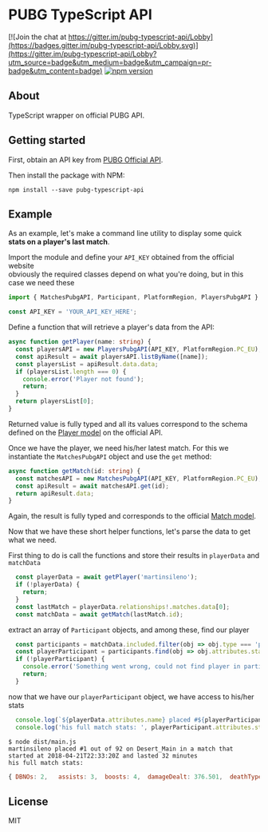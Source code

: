 
# PUBG TypeScript API

[![Join the chat at https://gitter.im/pubg-typescript-api/Lobby](https://badges.gitter.im/pubg-typescript-api/Lobby.svg)](https://gitter.im/pubg-typescript-api/Lobby?utm_source=badge&utm_medium=badge&utm_campaign=pr-badge&utm_content=badge)
[![npm version](https://badge.fury.io/js/pubg-typescript-api.svg)](https://www.npmjs.com/package/pubg-typescript-api)

## About
TypeScript wrapper on official PUBG API.

## Getting started

First, obtain an API key from [PUBG Official API](https://developer.playbattlegrounds.com/).

Then install the package with NPM:
```
npm install --save pubg-typescript-api
```

## Example

As an example, let's make a command line utility to display some quick **stats on a player's last match**.

Import the module and define your `API_KEY` obtained from the official website  
obviously the required classes depend on what you're doing, but in this case we need these

```typescript
import { MatchesPubgAPI, Participant, PlatformRegion, PlayersPubgAPI } from 'pubg-typescript-api';

const API_KEY = 'YOUR_API_KEY_HERE';
```

Define a function that will retrieve a player's data from the API:

```typescript
async function getPlayer(name: string) {
  const playersAPI = new PlayersPubgAPI(API_KEY, PlatformRegion.PC_EU);
  const apiResult = await playersAPI.listByName([name]);
  const playersList = apiResult.data.data;
  if (playersList.length === 0) {
    console.error('Player not found');
    return;
  }
  return playersList[0];
}
```

Returned value is fully typed and all its values correspond to the schema defined on the [Player model](https://documentation.playbattlegrounds.com/en/players.html) on the official API.

Once we have the player, we need his/her latest match. For this we instantiate the `MatchesPubgAPI` object and use the `get` method:

```typescript
async function getMatch(id: string) {
  const matchesAPI = new MatchesPubgAPI(API_KEY, PlatformRegion.PC_EU);
  const apiResult = await matchesAPI.get(id);
  return apiResult.data;
}
```

Again, the result is fully typed and corresponds to the official [Match model](https://documentation.playbattlegrounds.com/en/matches.html).

Now that we have these short helper functions, let's parse the data to get what we need.

First thing to do is call the functions and store their results in `playerData` and `matchData`

```typescript
  const playerData = await getPlayer('martinsileno');
  if (!playerData) {
    return;
  }
  const lastMatch = playerData.relationships!.matches.data[0];
  const matchData = await getMatch(lastMatch.id);
```

extract an array of `Participant` objects, and among these, find our player

```typescript
  const participants = matchData.included.filter(obj => obj.type === 'participant') as Participant[];
  const playerParticipant = participants.find(obj => obj.attributes.stats.playerId === playerData.id);
  if (!playerParticipant) {
    console.error('Something went wrong, could not find player in participants');
    return;
  }
```

now that we have our `playerParticipant` object, we have access to his/her stats

```typescript
  console.log(`${playerData.attributes.name} placed #${playerParticipant.attributes.stats.winPlace} out of ${participants.length} on ${matchData.data.attributes.mapName} in a match that started at ${matchData.data.attributes.createdAt} and lasted ${Math.round(matchData.data.attributes.duration / 60)} minutes`);
  console.log('his full match stats: ', playerParticipant.attributes.stats);
```

```
$ node dist/main.js
martinsileno placed #1 out of 92 on Desert_Main in a match that started at 2018-04-21T22:33:20Z and lasted 32 minutes
his full match stats:  
```
```js
{ DBNOs: 2,   assists: 3,  boosts: 4,  damageDealt: 376.501,  deathType: 'alive',  headshotKills: 1,  heals: 1,  killPlace: 16,  killPoints: 1077,  killPointsDelta: 33.6085434,  killStreaks: 0,  kills: 2,  astKillPoints: 0,  lastWinPoints: 0,  longestKill: 19,  mostDamage: 0,  name: 'martinsileno',  playerId: 'account.a540a32a49784025939a975b45e86bfe',  revives: 0,  rideDistance: 0,  roadKills: 0,  teamKills: 0,  timeSurvived: 892,  vehicleDestroys: 0,  walkDistance: 3915.62,  weaponsAcquired: 0,  winPlace: 1,  winPoints: 1114,  winPointsDelta: 78.83802 }
```

## License

MIT
